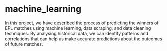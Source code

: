 # machine_learning
In this project, we have described the process of predicting the winners of EPL matches using machine learning, data scraping, and data cleaning techniques. By analysing historical data, we can identify patterns and correlations that can help us make accurate predictions about the outcomes of future matches.
